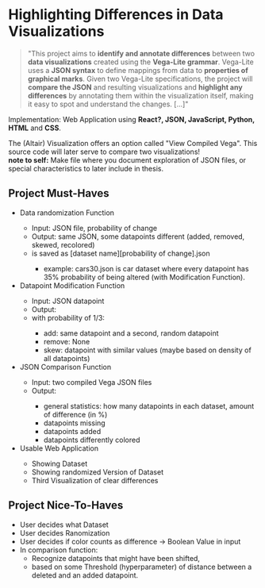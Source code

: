 # Highlighting Differences in Data Visualizations
> "This project aims to **identify and annotate differences** between two **data visualizations** created using the **Vega-Lite grammar**. Vega-Lite uses a **JSON syntax** to define mappings from data to **properties of graphical marks**. Given two Vega-Lite specifications, the project will **compare the JSON** and resulting visualizations and **highlight any differences** by annotating them within the visualization itself, making it easy to spot and understand the changes. [...]"

Implementation: Web Application using **React?, JSON, JavaScript, Python, HTML** and **CSS**.

The (Altair) Visualization offers an option called "View Compiled Vega". This source code will later serve to compare two visualizations! <br>
**note to self:** Make file where you document exploration of JSON files, or special characteristics to later include in thesis.


## Project Must-Haves
<ul>
    <li> Data randomization Function </li>
    <ul>
        <li> Input: JSON file, probability of change </li>
        <li> Output: same JSON, some datapoints different (added, removed, skewed, recolored) </li>
        <li> is saved as [dataset name][probability of change].json </li>
        <ul> 
            <li> example: cars30.json is car dataset where every datapoint has 35% probability of being altered (with Modification Function). </li> 
        </ul>
    </ul>
    <li> Datapoint Modification Function </li>
    <ul>
        <li> Input: JSON datapoint </li>
        <li> Output: </li>
        <li> with probability of 1/3: </li>
        <ul>
            <li> add: same datapoint and a second, random datapoint </li>
            <li> remove: None </li>
            <li> skew: datapoint with similar values (maybe based on density of all datapoints) </li>
        </ul>
    </ul>
    <li> JSON Comparison Function </li>
    <ul>
        <li> Input: two compiled Vega JSON files </li>
        <li> Output: </li>
        <ul>
            <li> general statistics: how many datapoints in each dataset, amount of difference (in %) </li>
            <li> datapoints missing </li>
            <li> datapoints added </li>
            <li> datapoints differently colored </li>
        </ul>
    </ul>
    <li> Usable Web Application </li>
    <ul>
        <li> Showing Dataset </li>
        <li> Showing randomized Version of Dataset </li>
        <li> Third Visualization of clear differences </li>
    </ul>
</ul>

## Project Nice-To-Haves
<ul>
    <li> User decides what Dataset </li>
    <li> User decides Ranomization </li>
    <li> User decides if color counts as difference -> Boolean Value in input </li>
    <li> In comparison function: 
    <ul> 
        <li> Recognize datapoints that might have been shifted, </li>
        <li> based on some Threshold (hyperparameter) of distance between a deleted and an added datapoint. </li>
    </ul>
</ul>